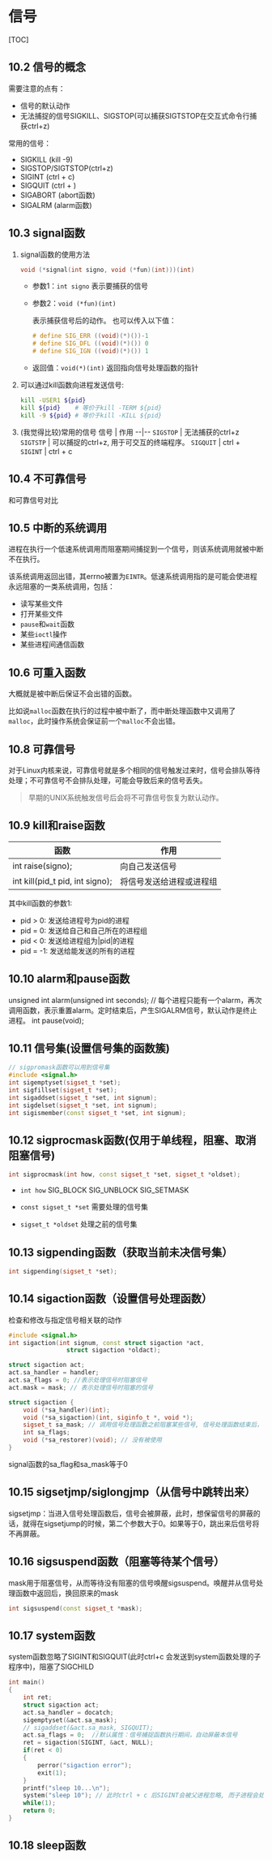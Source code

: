 # 信号

[TOC]

## 10.2 信号的概念

需要注意的点有：

* 信号的默认动作
* 无法捕捉的信号SIGKILL、SIGSTOP(可以捕获SIGTSTOP在交互式命令行捕获ctrl+z)

常用的信号：

* SIGKILL (kill -9)
* SIGSTOP/SIGTSTOP(ctrl+z)
* SIGINT  (ctrl + c)
* SIGQUIT (ctrl + \)
* SIGABORT (abort函数)
* SIGALRM (alarm函数)

## 10.3 signal函数

1. signal函数的使用方法

    ```c
    void (*signal(int signo, void (*fun)(int)))(int)
    ```

    * 参数1：`int signo`
        表示要捕获的信号
    * 参数2：`void (*fun)(int)`

        表示捕获信号后的动作。
        也可以传入以下值：

        ```c
        # define SIG_ERR ((void)(*)())-1
        # define SIG_DFL ((void)(*)()) 0
        # define SIG_IGN ((void)(*)()) 1
        ```

    * 返回值：`void(*)(int)`
        返回指向信号处理函数的指针

2. 可以通过kill函数向进程发送信号:

    ```sh
    kill -USER1 ${pid}
    kill ${pid}    # 等价于kill -TERM ${pid}
    kill -9 ${pid} # 等价于kill -KILL ${pid} 
    ```

3. (我觉得比较)常用的信号
    信号 | 作用
    --|--
    `SIGSTOP` | 无法捕获的ctrl+z
    `SIGTSTP` | 可以捕捉的ctrl+z, 用于可交互的终端程序。
    `SIGQUIT` | ctrl + \
    `SIGINT`  | ctrl + c

## 10.4 不可靠信号

和可靠信号对比

## 10.5 中断的系统调用

进程在执行一个低速系统调用而阻塞期间捕捉到一个信号，则该系统调用就被中断不在执行。

该系统调用返回出错，其errno被置为`EINTR`。低速系统调用指的是可能会使进程永远阻塞的一类系统调用，包括：

* 读写某些文件
* 打开某些文件
* `pause`和`wait`函数
* 某些`ioctl`操作
* 某些进程间通信函数

## 10.6 可重入函数

大概就是被中断后保证不会出错的函数。

比如说`malloc`函数在执行的过程中被中断了，而中断处理函数中又调用了`malloc`，此时操作系统会保证前一个`malloc`不会出错。

## 10.8 可靠信号

对于Linux内核来说，可靠信号就是多个相同的信号触发过来时，信号会排队等待处理；不可靠信号不会排队处理，可能会导致后来的信号丢失。

> 早期的UNIX系统触发信号后会将不可靠信号恢复为默认动作。

## 10.9 kill和raise函数

函数                             | 作用
                              -- | --
int raise(signo);                | 向自己发送信号
int kill(pid_t pid, int signo);  | 将信号发送给进程或进程组

其中kill函数的参数1:

* pid > 0:  发送给进程号为pid的进程
* pid = 0:  发送给自己和自己所在的进程组
* pid < 0:  发送给进程组为|pid|的进程
* pid = -1: 发送给能发送的所有的进程

## 10.10 alarm和pause函数

unsigned int alarm(unsigned int seconds); // 每个进程只能有一个alarm，再次调用函数，表示重置alarm。定时结束后，产生SIGALRM信号，默认动作是终止进程。
int pause(void);

## 10.11 信号集(设置信号集的函数簇)

```c++
// sigpromask函数可以用到信号集
#include <signal.h>
int sigemptyset(sigset_t *set);
int sigfillset(sigset_t *set);
int sigaddset(sigset_t *set, int signum);
int sigdelset(sigset_t *set, int signum);
int sigismember(const sigset_t *set, int signum);
```

## 10.12 sigprocmask函数(仅用于单线程，阻塞、取消阻塞信号)

```c++
int sigprocmask(int how, const sigset_t *set, sigset_t *oldset);
```

* `int how`
    SIG_BLOCK
    SIG_UNBLOCK
    SIG_SETMASK

* `const sigset_t *set`
    需要处理的信号集

* `sigset_t *oldset`
    处理之前的信号集

## 10.13 sigpending函数（获取当前未决信号集）

```c++
int sigpending(sigset_t *set);
```

## 10.14 sigaction函数（设置信号处理函数）

检查和修改与指定信号相关联的动作

```c++
#include <signal.h>
int sigaction(int signum, const struct sigaction *act,
                struct sigaction *oldact);

struct sigaction act;
act.sa_handler = handler;
act.sa_flags = 0; //表示处理信号时阻塞信号
act.mask = mask; // 表示处理信号时阻塞的信号

struct sigaction {
    void (*sa_handler)(int);
    void (*sa_sigaction)(int, siginfo_t *, void *);
    sigset_t sa_mask; // 调用信号处理函数之前阻塞某些信号, 信号处理函数结束后，恢复之前的mask
    int sa_flags;
    void (*sa_restorer)(void); // 没有被使用
}
```

signal函数的sa_flag和sa_mask等于0

## 10.15 sigsetjmp/siglongjmp（从信号中跳转出来）

sigsetjmp：当进入信号处理函数后，信号会被屏蔽，此时，想保留信号的屏蔽的话，就得在sigsetjump的时候，第二个参数大于0。如果等于0，跳出来后信号将不再屏蔽。

## 10.16 sigsuspend函数（阻塞等待某个信号）

mask用于阻塞信号，从而等待没有阻塞的信号唤醒sigsuspend。唤醒并从信号处理函数中返回后，换回原来的mask

```c++
int sigsuspend(const sigset_t *mask);
```

## 10.17 system函数

system函数忽略了SIGINT和SIGQUIT(此时ctrl+c 会发送到system函数处理的子程序中)，阻塞了SIGCHILD

```c++
int main()
{
    int ret;
    struct sigaction act;
    act.sa_handler = docatch;
    sigemptyset(&act.sa_mask);
    // sigaddset(&act.sa_mask, SIGQUIT);
    act.sa_flags = 0;  //默认属性：信号捕捉函数执行期间，自动屏蔽本信号
    ret = sigaction(SIGINT, &act, NULL);
    if(ret < 0)
    {
        perror("sigaction error");
        exit(1);
    }
    printf("sleep 10...\n");
    system("sleep 10"); // 此时ctrl + c 后SIGINT会被父进程忽略, 而子进程会处理SIGINT(sleep程序会默认处理SIGINT:退出程序)
    while(1);
    return 0;
}
```

## 10.18 sleep函数


